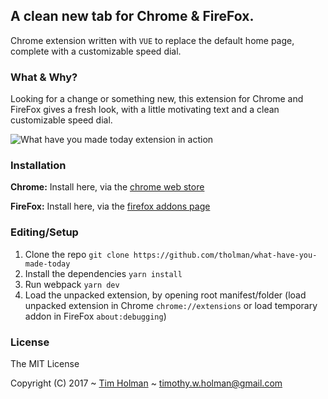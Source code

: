 ## A clean new tab for Chrome & FireFox.
Chrome extension written with `VUE` to replace the default home page, complete with a customizable speed dial.

### What & Why?
Looking for a change or something new, this extension for Chrome and FireFox gives a fresh look, with a little motivating text and a clean customizable speed dial.

![What have you made today extension in action](http://i.imgur.com/YgKI4jgr.png)

### Installation

**Chrome:** Install here, via the [chrome web store](https://chrome.google.com/webstore/detail/new-tab-what-have-you-mad/pjifadilbibcjmmomhihbpggjamnpfim)

**FireFox:** Install here, via the [firefox addons page](https://addons.mozilla.org/en-US/firefox/addon/what-have-you-made-today/)

### Editing/Setup

1. Clone the repo `git clone https://github.com/tholman/what-have-you-made-today`
2. Install the dependencies `yarn install`
3. Run webpack `yarn dev`
4. Load the unpacked extension, by opening root manifest/folder (load unpacked extension in Chrome `chrome://extensions` or load temporary addon in FireFox `about:debugging`)

### License

The MIT License

Copyright (C) 2017 ~ [Tim Holman](http://tholman.com) ~ timothy.w.holman@gmail.com
